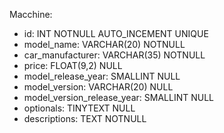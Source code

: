 Macchine: 

- id: INT NOTNULL AUTO_INCEMENT UNIQUE
- model_name: VARCHAR(20) NOTNULL
- car_manufacturer: VARCHAR(35) NOTNULL
- price: FLOAT(9,2)  NULL
- model_release_year: SMALLINT NULL
- model_version: VARCHAR(20) NULL
- model_version_release_year: SMALLINT NULL
- optionals: TINYTEXT NULL
- descriptions: TEXT NOTNULL